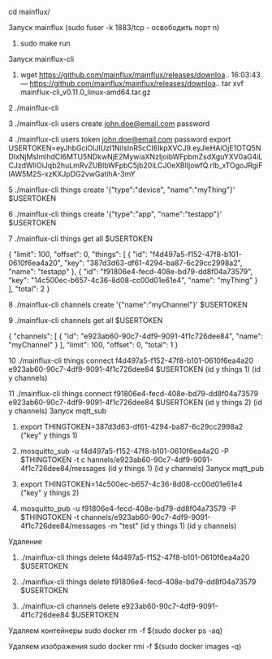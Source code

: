 
cd mainflux/

Запуск mainflux (sudo fuser -k 1883/tcp - освободить порт n)

  1. sudo make run

Запуск mainflux-cli
  
  1. wget https://github.com/mainflux/mainflux/releases/downloa.. 16:03:43— https://github.com/mainflux/mainflux/releases/downloa..
tar xvf mainflux-cli_v0.11.0_linux-amd64.tar.gz

  2 ./mainflux-cli

  3 ./mainflux-cli users create john.doe@email.com password

  4 ./mainflux-cli users token john.doe@email.com password
export USERTOKEN=eyJhbGciOiJIUzI1NiIsInR5cCI6IkpXVCJ9.eyJleHAiOjE1OTQ5NDIxNjMsImlhdCI6MTU5NDkwNjE2MywiaXNzIjoibWFpbmZsdXguYXV0aG4iLCJzdWIiOiJqb2huLmRvZUBlbWFpbC5jb20iLCJ0eXBlIjowfQ.rlb_xTOgoJRgiFIAW5M2S-xzKXJpDG2vwGatihA-3mY

  5 ./mainflux-cli things create '{"type":"device", "name":"myThing"}' $USERTOKEN

  6 ./mainflux-cli things create '{"type":"app", "name":"testapp"}' $USERTOKEN

  7 ./mainflux-cli things get all $USERTOKEN
  
  {
  "limit": 100,
  "offset": 0,
  "things": [
    {
      "id": "f4d497a5-f152-47f8-b101-0610f6ea4a20",
      "key": "387d3d63-df61-4294-ba87-6c29cc2998a2",
      "name": "testapp"
    },
    {
      "id": "f91806e4-fecd-408e-bd79-dd8f04a73579",
      "key": "14c500ec-b657-4c36-8d08-cc00d01e61e4",
      "name": "myThing"
    }
  ],
  "total": 2
}

  8 ./mainflux-cli channels create '{"name":"myChannel"}' $USERTOKEN

  9 ./mainflux-cli channels get all $USERTOKEN
  
  {
  "channels": [
    {
      "id": "e923ab60-90c7-4df9-9091-4f1c726dee84",
      "name": "myChannel"
    }
  ],
  "limit": 100,
  "offset": 0,
  "total": 1
}


  10 ./mainflux-cli things connect f4d497a5-f152-47f8-b101-0610f6ea4a20 e923ab60-90c7-4df9-9091-4f1c726dee84 $USERTOKEN
                                                (id у things 1)                 (id у channels)

  11 ./mainflux-cli things connect f91806e4-fecd-408e-bd79-dd8f04a73579 e923ab60-90c7-4df9-9091-4f1c726dee84 $USERTOKEN
                                                (id у things 2)                 (id у channels)
Запуск mqtt_sub

  1. export THINGTOKEN=387d3d63-df61-4294-ba87-6c29cc2998a2 ("key" у things 1)

  2. mosquitto_sub -u f4d497a5-f152-47f8-b101-0610f6ea4a20 -P $THINGTOKEN -t c  hannels/e923ab60-90c7-4df9-9091-4f1c726dee84/messages
                                                (id у things 1)                 (id у channels)
Запуск mqtt_pub

1. export THINGTOKEN=14c500ec-b657-4c36-8d08-cc00d01e61e4 ("key" у things 2)

2. mosquitto_pub -u f91806e4-fecd-408e-bd79-dd8f04a73579 -P $THINGTOKEN -t channels/e923ab60-90c7-4df9-9091-4f1c726dee84/messages -m "test"
                                                (id у things 1)                 (id у channels)

Удаление 
 
 1. ./mainflux-cli things delete f4d497a5-f152-47f8-b101-0610f6ea4a20 $USERTOKEN
 
 2. ./mainflux-cli things delete f91806e4-fecd-408e-bd79-dd8f04a73579 $USERTOKEN
 
 3. ./mainflux-cli channels delete e923ab60-90c7-4df9-9091-4f1c726dee84 $USERTOKEN
 
 Удаляем контейнеры sudo docker rm -f $(sudo docker ps -aq)

 Удаляем изображения sudo docker rmi -f $(sudo docker images -q)


